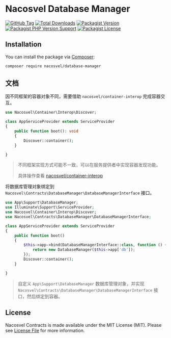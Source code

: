 # Nacosvel Database Manager

[![GitHub Tag](https://img.shields.io/github/v/tag/nacosvel/database-manager)](https://github.com/nacosvel/database-manager/tags)
[![Total Downloads](https://img.shields.io/packagist/dt/nacosvel/database-manager?style=flat-square)](https://packagist.org/packages/nacosvel/database-manager)
[![Packagist Version](https://img.shields.io/packagist/v/nacosvel/database-manager)](https://packagist.org/packages/nacosvel/database-manager)
[![Packagist PHP Version Support](https://img.shields.io/packagist/php-v/nacosvel/database-manager)](https://github.com/nacosvel/database-manager)
[![Packagist License](https://img.shields.io/github/license/nacosvel/database-manager)](https://github.com/nacosvel/database-manager)

## Installation

You can install the package via [Composer](https://getcomposer.org/):

```bash
composer require nacosvel/database-manager
```

## 文档

因不同框架的容器对象不同，需要借助 `nacosvel/container-interop` 完成容器交互。

```php
use Nacosvel\Container\Interop\Discover;

class AppServiceProvider extends ServiceProvider
{
    public function boot(): void
    {
        Discover::container();
    }

}
```

> 不同框架实现方式可能不一致，可以在服务提供者中实现容器发现功能。
>
> 具体操作查看 [nacosvel/container-interop](https://github.com/nacosvel/container-interop/blob/main/README.md)

将数据库管理对象绑定到 `Nacosvel\Contracts\DatabaseManager\DatabaseManagerInterface` 接口。

```php
use App\Support\DatabaseManager;
use Illuminate\Support\ServiceProvider;
use Nacosvel\Container\Interop\Discover;
use Nacosvel\Contracts\DatabaseManager\DatabaseManagerInterface;

class AppServiceProvider extends ServiceProvider
{
    public function boot()
    {
        $this->app->bind(DatabaseManagerInterface::class, function () {
            return new DatabaseManager($this->app['db']);
        });
        Discover::container();
    }

}
```

> 自定义 `App\Support\DatabaseManager` 数据库管理对象，并实现 `Nacosvel\Contracts\DatabaseManager\DatabaseManagerInterface`
> 接口，然后绑定到容器。

## License

Nacosvel Contracts is made available under the MIT License (MIT). Please see [License File](LICENSE) for more information.
